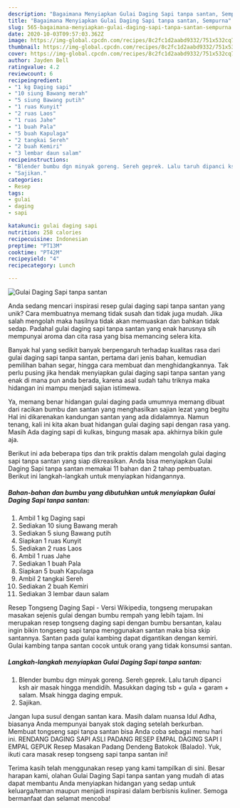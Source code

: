 ```yaml
---
description: "Bagaimana Menyiapkan Gulai Daging Sapi tanpa santan, Sempurna"
title: "Bagaimana Menyiapkan Gulai Daging Sapi tanpa santan, Sempurna"
slug: 565-bagaimana-menyiapkan-gulai-daging-sapi-tanpa-santan-sempurna
date: 2020-10-03T09:57:03.362Z
image: https://img-global.cpcdn.com/recipes/8c2fc1d2aabd9332/751x532cq70/gulai-daging-sapi-tanpa-santan-foto-resep-utama.jpg
thumbnail: https://img-global.cpcdn.com/recipes/8c2fc1d2aabd9332/751x532cq70/gulai-daging-sapi-tanpa-santan-foto-resep-utama.jpg
cover: https://img-global.cpcdn.com/recipes/8c2fc1d2aabd9332/751x532cq70/gulai-daging-sapi-tanpa-santan-foto-resep-utama.jpg
author: Jayden Bell
ratingvalue: 4.2
reviewcount: 6
recipeingredient:
- "1 kg Daging sapi"
- "10 siung Bawang merah"
- "5 siung Bawang putih"
- "1 ruas Kunyit"
- "2 ruas Laos"
- "1 ruas Jahe"
- "1 buah Pala"
- "5 buah Kapulaga"
- "2 tangkai Sereh"
- "2 buah Kemiri"
- "3 lembar daun salam"
recipeinstructions:
- "Blender bumbu dgn minyak goreng. Sereh geprek. Lalu taruh dipanci ksh air masak hingga mendidih. Masukkan daging tsb + gula + garam + salam. Msak hingga daging empuk."
- "Sajikan."
categories:
- Resep
tags:
- gulai
- daging
- sapi

katakunci: gulai daging sapi 
nutrition: 258 calories
recipecuisine: Indonesian
preptime: "PT13M"
cooktime: "PT42M"
recipeyield: "4"
recipecategory: Lunch

---
```



![Gulai Daging Sapi tanpa santan](https://img-global.cpcdn.com/recipes/8c2fc1d2aabd9332/751x532cq70/gulai-daging-sapi-tanpa-santan-foto-resep-utama.jpg)

Anda sedang mencari inspirasi resep gulai daging sapi tanpa santan yang unik? Cara membuatnya memang tidak susah dan tidak juga mudah. Jika salah mengolah maka hasilnya tidak akan memuaskan dan bahkan tidak sedap. Padahal gulai daging sapi tanpa santan yang enak harusnya sih mempunyai aroma dan cita rasa yang bisa memancing selera kita.

Banyak hal yang sedikit banyak berpengaruh terhadap kualitas rasa dari gulai daging sapi tanpa santan, pertama dari jenis bahan, kemudian pemilihan bahan segar, hingga cara membuat dan menghidangkannya. Tak perlu pusing jika hendak menyiapkan gulai daging sapi tanpa santan yang enak di mana pun anda berada, karena asal sudah tahu triknya maka hidangan ini mampu menjadi sajian istimewa.

Ya, memang benar hidangan gulai daging pada umumnya memang dibuat dari racikan bumbu dan santan yang menghasilkan sajian lezat yang begitu Hal ini dikarenakan kandungan santan yang ada didalamnya. Namun tenang, kali ini kita akan buat hidangan gulai daging sapi dengan rasa yang. Masih Ada daging sapi di kulkas, bingung masak apa. akhirnya bikin gule aja.


Berikut ini ada beberapa tips dan trik praktis dalam mengolah gulai daging sapi tanpa santan yang siap dikreasikan. Anda bisa menyiapkan Gulai Daging Sapi tanpa santan memakai 11 bahan dan 2 tahap pembuatan. Berikut ini langkah-langkah untuk menyiapkan hidangannya.

<!--inarticleads1-->

##### Bahan-bahan dan bumbu yang dibutuhkan untuk menyiapkan Gulai Daging Sapi tanpa santan:

1. Ambil 1 kg Daging sapi
1. Sediakan 10 siung Bawang merah
1. Sediakan 5 siung Bawang putih
1. Siapkan 1 ruas Kunyit
1. Sediakan 2 ruas Laos
1. Ambil 1 ruas Jahe
1. Sediakan 1 buah Pala
1. Siapkan 5 buah Kapulaga
1. Ambil 2 tangkai Sereh
1. Sediakan 2 buah Kemiri
1. Sediakan 3 lembar daun salam


Resep Tongseng Daging Sapi - Versi Wikipedia, tongseng merupakan masakan sejenis gulai dengan bumbu rempah yang lebih tajam. Ini merupakan resep tongseng daging sapi dengan bumbu bersantan, kalau ingin bikin tongseng sapi tanpa menggunakan santan maka bisa skip santannya. Santan pada gulai kambing dapat digantikan dengan kemiri. Gulai kambing tanpa santan cocok untuk orang yang tidak konsumsi santan. 

<!--inarticleads2-->

##### Langkah-langkah menyiapkan Gulai Daging Sapi tanpa santan:

1. Blender bumbu dgn minyak goreng. Sereh geprek. Lalu taruh dipanci ksh air masak hingga mendidih. Masukkan daging tsb + gula + garam + salam. Msak hingga daging empuk.
1. Sajikan.


Jangan lupa susul dengan santan kara. Masih dalam nuansa Idul Adha, biasanya Anda mempunyai banyak stok daging setelah berkurban. Membuat tongseng sapi tanpa santan bisa Anda coba sebagai menu hari ini. RENDANG DAGING SAPI ASLI PADANG RESEP EMPAL DAGING SAPI I EMPAL GEPUK Resep Masakan Padang Dendeng Batokok (Balado). Yuk, ikuti cara masak resep tongseng sapi tanpa santan ini! 

Terima kasih telah menggunakan resep yang kami tampilkan di sini. Besar harapan kami, olahan Gulai Daging Sapi tanpa santan yang mudah di atas dapat membantu Anda menyiapkan hidangan yang sedap untuk keluarga/teman maupun menjadi inspirasi dalam berbisnis kuliner. Semoga bermanfaat dan selamat mencoba!
